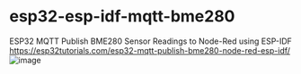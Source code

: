 # esp32-esp-idf-mqtt-bme280
ESP32 MQTT Publish BME280 Sensor Readings to Node-Red using ESP-IDF
https://esp32tutorials.com/esp32-mqtt-publish-bme280-node-red-esp-idf/
![image](https://github.com/ThanhVan0103/WeatherStationLostCost/assets/128039144/117c1f6e-e751-490d-8914-a96ab626a377)
